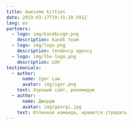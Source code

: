 ```yaml
---
title: Awesome kitties
date: 2019-03-17T19:31:20.591Z
lang: en
partners:
  - logo: img/kandkLogo.png
    description: kandk team
  - logo: img/logo.png
    description: tendency agency
  - logo: img/lhv-logo.png
    description: LHV
testimonials:
  - author:
      name: Igor Law
      avatar: img/igor.png
    text: Хороший сайт, рекомедую
  - author:
      name: Джордж
      avatar: img/georgi.jpg
    text: Отличная команда, нравится страдать
---
```

